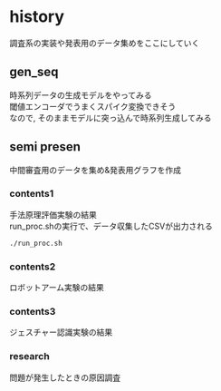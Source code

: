 # history
調査系の実装や発表用のデータ集めをここにしていく

## gen_seq
時系列データの生成モデルをやってみる  
閾値エンコーダでうまくスパイク変換できそう  
なので, そのままモデルに突っ込んで時系列生成してみる  

## semi presen
中間審査用のデータを集め&発表用グラフを作成  
### contents1  
手法原理評価実験の結果  
run_proc.shの実行で、データ収集したCSVが出力される  
~~~bash
./run_proc.sh
~~~

### contents2
ロボットアーム実験の結果

### contents3
ジェスチャー認識実験の結果

### research
問題が発生したときの原因調査